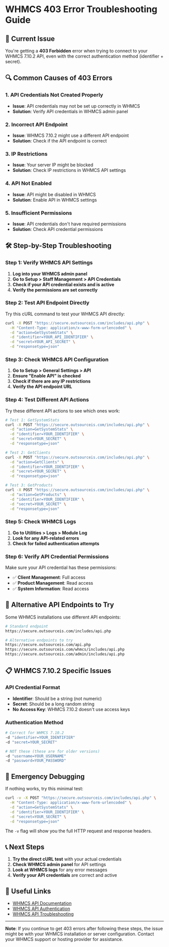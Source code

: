# WHMCS 403 Error Troubleshooting Guide

## 🚨 Current Issue
You're getting a **403 Forbidden** error when trying to connect to your WHMCS 7.10.2 API, even with the correct authentication method (identifier + secret).

## 🔍 Common Causes of 403 Errors

### 1. **API Credentials Not Created Properly**
- **Issue**: API credentials may not be set up correctly in WHMCS
- **Solution**: Verify API credentials in WHMCS admin panel

### 2. **Incorrect API Endpoint**
- **Issue**: WHMCS 7.10.2 might use a different API endpoint
- **Solution**: Check if the API endpoint is correct

### 3. **IP Restrictions**
- **Issue**: Your server IP might be blocked
- **Solution**: Check IP restrictions in WHMCS API settings

### 4. **API Not Enabled**
- **Issue**: API might be disabled in WHMCS
- **Solution**: Enable API in WHMCS settings

### 5. **Insufficient Permissions**
- **Issue**: API credentials don't have required permissions
- **Solution**: Check API credential permissions

## 🛠️ Step-by-Step Troubleshooting

### Step 1: Verify WHMCS API Settings

1. **Log into your WHMCS admin panel**
2. **Go to Setup > Staff Management > API Credentials**
3. **Check if your API credential exists and is active**
4. **Verify the permissions are set correctly**

### Step 2: Test API Endpoint Directly

Try this cURL command to test your WHMCS API directly:

```bash
curl -X POST "https://secure.outsourceis.com/includes/api.php" \
  -H "Content-Type: application/x-www-form-urlencoded" \
  -d "action=GetSystemStats" \
  -d "identifier=YOUR_API_IDENTIFIER" \
  -d "secret=YOUR_API_SECRET" \
  -d "responsetype=json"
```

### Step 3: Check WHMCS API Configuration

1. **Go to Setup > General Settings > API**
2. **Ensure "Enable API" is checked**
3. **Check if there are any IP restrictions**
4. **Verify the API endpoint URL**

### Step 4: Test Different API Actions

Try these different API actions to see which ones work:

```bash
# Test 1: GetSystemStats
curl -X POST "https://secure.outsourceis.com/includes/api.php" \
  -d "action=GetSystemStats" \
  -d "identifier=YOUR_IDENTIFIER" \
  -d "secret=YOUR_SECRET" \
  -d "responsetype=json"

# Test 2: GetClients
curl -X POST "https://secure.outsourceis.com/includes/api.php" \
  -d "action=GetClients" \
  -d "identifier=YOUR_IDENTIFIER" \
  -d "secret=YOUR_SECRET" \
  -d "responsetype=json"

# Test 3: GetProducts
curl -X POST "https://secure.outsourceis.com/includes/api.php" \
  -d "action=GetProducts" \
  -d "identifier=YOUR_IDENTIFIER" \
  -d "secret=YOUR_SECRET" \
  -d "responsetype=json"
```

### Step 5: Check WHMCS Logs

1. **Go to Utilities > Logs > Module Log**
2. **Look for any API-related errors**
3. **Check for failed authentication attempts**

### Step 6: Verify API Credential Permissions

Make sure your API credential has these permissions:
- ✅ **Client Management**: Full access
- ✅ **Product Management**: Read access
- ✅ **System Information**: Read access

## 🔧 Alternative API Endpoints to Try

Some WHMCS installations use different API endpoints:

```bash
# Standard endpoint
https://secure.outsourceis.com/includes/api.php

# Alternative endpoints to try
https://secure.outsourceis.com/api.php
https://secure.outsourceis.com/whmcs/includes/api.php
https://secure.outsourceis.com/admin/includes/api.php
```

## 📋 WHMCS 7.10.2 Specific Issues

### API Credential Format
- **Identifier**: Should be a string (not numeric)
- **Secret**: Should be a long random string
- **No Access Key**: WHMCS 7.10.2 doesn't use access keys

### Authentication Method
```bash
# Correct for WHMCS 7.10.2
-d "identifier=YOUR_IDENTIFIER"
-d "secret=YOUR_SECRET"

# NOT these (these are for older versions)
-d "username=YOUR_USERNAME"
-d "password=YOUR_PASSWORD"
```

## 🚨 Emergency Debugging

If nothing works, try this minimal test:

```bash
curl -v -X POST "https://secure.outsourceis.com/includes/api.php" \
  -H "Content-Type: application/x-www-form-urlencoded" \
  -d "action=GetSystemStats" \
  -d "identifier=YOUR_IDENTIFIER" \
  -d "secret=YOUR_SECRET" \
  -d "responsetype=json"
```

The `-v` flag will show you the full HTTP request and response headers.

## 📞 Next Steps

1. **Try the direct cURL test** with your actual credentials
2. **Check WHMCS admin panel** for API settings
3. **Look at WHMCS logs** for any error messages
4. **Verify your API credentials** are correct and active

## 🔗 Useful Links

- [WHMCS API Documentation](https://developers.whmcs.com/api/)
- [WHMCS API Authentication](https://developers.whmcs.com/api/authentication/)
- [WHMCS API Troubleshooting](https://developers.whmcs.com/api/troubleshooting/)

---

**Note**: If you continue to get 403 errors after following these steps, the issue might be with your WHMCS installation or server configuration. Contact your WHMCS support or hosting provider for assistance.
